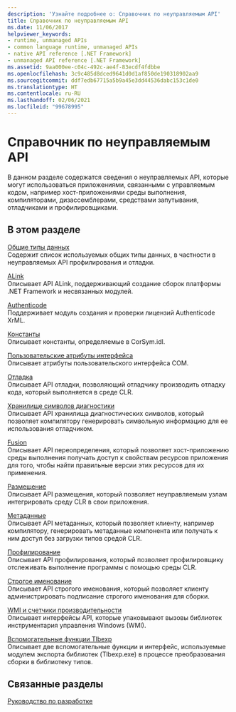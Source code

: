 ```yaml
---
description: 'Узнайте подробнее о: Справочник по неуправляемым API'
title: Справочник по неуправляемым API
ms.date: 11/06/2017
helpviewer_keywords:
- runtime, unmanaged APIs
- common language runtime, unmanaged APIs
- native API reference [.NET Framework]
- unmanaged API reference [.NET Framework]
ms.assetid: 9aa000ee-c04c-492c-ae4f-83ecdf4fdbbe
ms.openlocfilehash: 3c9c485d8dced9641d0d1af850de190318902aa9
ms.sourcegitcommit: ddf7edb67715a5b9a45e3dd44536dabc153c1de0
ms.translationtype: HT
ms.contentlocale: ru-RU
ms.lasthandoff: 02/06/2021
ms.locfileid: "99678995"
---
```

# <a name="unmanaged-api-reference"></a>Справочник по неуправляемым API

В данном разделе содержатся сведения о неуправляемых API, которые могут использоваться приложениями, связанными с управляемым кодом, например хост-приложениями среды выполнения, компиляторами, дизассемблерами, средствами запутывания, отладчиками и профилировщиками.  
  
## <a name="in-this-section"></a>В этом разделе  

 [Общие типы данных](common-data-types-unmanaged-api-reference.md)  
 Содержит список используемых общих типы данных, в частности в неуправляемых API профилирования и отладки.  
  
 [ALink](./alink/index.md)  
 Описывает API ALink, поддерживающий создание сборок платформы .NET Framework и несвязанных модулей.  
  
 [Authenticode](./authenticode/index.md)  
 Поддерживает модуль создания и проверки лицензий Authenticode XrML.  
  
 [Константы](constants-unmanaged-api-reference.md)  
 Описывает константы, определяемые в CorSym.idl.  
  
 [Пользовательские атрибуты интерфейса](/previous-versions/dotnet/netframework-4.0/ms231946(v=vs.100))  
 Описывает атрибуты пользовательского интерфейса COM.  
  
 [Отладка](./debugging/index.md)  
 Описывает API отладки, позволяющий отладчику производить отладку кода, который выполняется в среде CLR.  
  
 [Хранилище символов диагностики](./diagnostics/index.md)  
 Описывает API хранилища диагностических символов, который позволяет компилятору генерировать символьную информацию для ее использования отладчиком.  
  
 [Fusion](./fusion/index.md)  
 Описывает API переопределения, который позволяет хост-приложению среды выполнения получать доступ к свойствам ресурсов приложения для того, чтобы найти правильные версии этих ресурсов для их применения.  
  
 [Размещение](./hosting/index.md)  
 Описывает API размещения, который позволяет неуправляемым узлам интегрировать среду CLR в свои приложения.  
  
 [Метаданные](./metadata/index.md)  
 Описывает API метаданных, который позволяет клиенту, например компилятору, генерировать метаданные компонента или получать к ним доступ без загрузки типов средой CLR.  
  
 [Профилирование](./profiling/index.md)  
 Описывает API профилирования, который позволяет профилировщику отслеживать выполнение программы с помощью среды CLR.  
  
 [Строгое именование](./strong-naming/index.md)  
 Описывает API строгого именования, который позволяет клиенту администрировать подписание строгого именования для сборки.  

 [WMI и счетчики производительности](wmi/index.md)  
 Описывает интерфейсы API, которые упаковывают вызовы библиотек инструментария управления Windows (WMI).
  
 [Вспомогательные функции Tlbexp](./tlbexp/index.md)  
 Описывает две вспомогательные функции и интерфейс, используемые модулем экспорта библиотек (Tlbexp.exe) в процессе преобразования сборки в библиотеку типов.  
  
## <a name="related-sections"></a>Связанные разделы  

 [Руководство по разработке](../development-guide.md)
